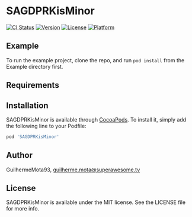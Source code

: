 # SAGDPRKisMinor

[![CI Status](https://img.shields.io/travis/GuilhermeMota93/SAGDPRKisMinor.svg?style=flat)](https://travis-ci.org/GuilhermeMota93/SAGDPRKisMinor)
[![Version](https://img.shields.io/cocoapods/v/SAGDPRKisMinor.svg?style=flat)](https://cocoapods.org/pods/SAGDPRKisMinor)
[![License](https://img.shields.io/cocoapods/l/SAGDPRKisMinor.svg?style=flat)](https://cocoapods.org/pods/SAGDPRKisMinor)
[![Platform](https://img.shields.io/cocoapods/p/SAGDPRKisMinor.svg?style=flat)](https://cocoapods.org/pods/SAGDPRKisMinor)

## Example

To run the example project, clone the repo, and run `pod install` from the Example directory first.

## Requirements

## Installation

SAGDPRKisMinor is available through [CocoaPods](https://cocoapods.org). To install
it, simply add the following line to your Podfile:

```ruby
pod 'SAGDPRKisMinor'
```

## Author

GuilhermeMota93, guilherme.mota@superawesome.tv

## License

SAGDPRKisMinor is available under the MIT license. See the LICENSE file for more info.
